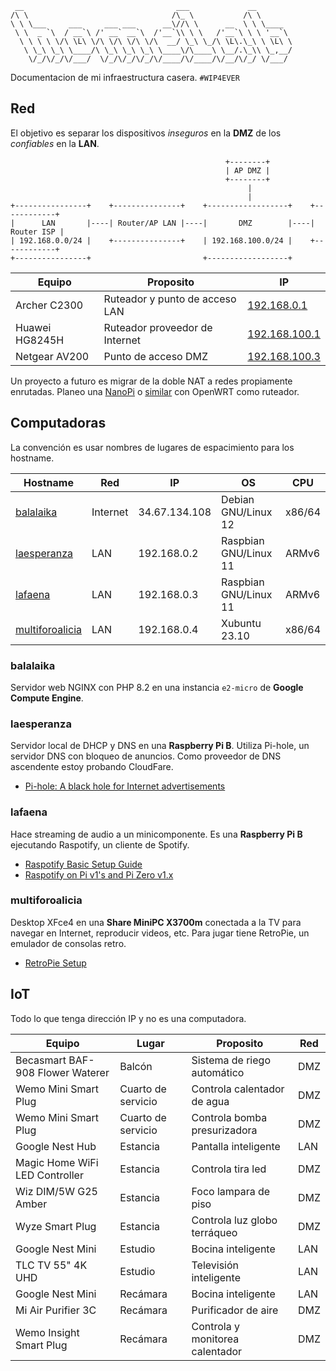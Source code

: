 ```
 __                                  ___             __
/\ \                                /\_ \           /\ \
\ \ \___     ___     ___ ___      __\//\ \      __  \ \ \____
 \ \  _ `\  / __`\ /' __` __`\  /'__`\\ \ \   /'__`\ \ \ '__`\
  \ \ \ \ \/\ \L\ \/\ \/\ \/\ \/\  __/ \_\ \_/\ \L\.\_\ \ \L\ \
   \ \_\ \_\ \____/\ \_\ \_\ \_\ \____\/\____\ \__/.\_\\ \_,__/
    \/_/\/_/\/___/  \/_/\/_/\/_/\/____/\/____/\/__/\/_/ \/___/
```

Documentacion de mi infraestructura casera. `#WIP4EVER`

## Red

El objetivo es separar los dispositivos _inseguros_ en la **DMZ** de los _confiables_ en la **LAN**.

```
                                                +--------+
                                                | AP DMZ |
                                                +--------+
                                                     |
                                                     |
+----------------+    +---------------+    +------------------+    +------------+
|      LAN       |----| Router/AP LAN |----|       DMZ        |----| Router ISP |
| 192.168.0.0/24 |    +---------------+    | 192.168.100.0/24 |    +------------+
+----------------+                         +------------------+
```

| Equipo         | Proposito                      | IP                                    |
|----------------|--------------------------------|---------------------------------------|
| Archer C2300   | Ruteador y punto de acceso LAN | [192.168.0.1](http://192.168.0.1)     |
| Huawei HG8245H | Ruteador proveedor de Internet | [192.168.100.1](http://192.168.100.1) |
| Netgear AV200  | Punto de acceso DMZ            | [192.168.100.3](http://192.168.100.3) |

Un proyecto a futuro es migrar de la doble NAT a redes propiamente enrutadas. Planeo una [NanoPi](https://www.friendlyelec.com/) o [similar](https://es.aliexpress.com/item/4000154940867.html) con OpenWRT como ruteador.

## Computadoras

La convención es usar nombres de lugares de espacimiento para los hostname.

| Hostname                            | Red      | IP            | OS                     | CPU    |
|-------------------------------------|----------|---------------|------------------------|--------|
| [balalaika](#balalaika)             | Internet | 34.67.134.108 | Debian GNU/Linux 12    | x86/64 |
| [laesperanza](#laesperanza)         | LAN      | 192.168.0.2   | Raspbian GNU/Linux 11  | ARMv6  |
| [lafaena](#lafaena)                 | LAN      | 192.168.0.3   | Raspbian GNU/Linux 11  | ARMv6  |
| [multiforoalicia](#multiforoalicia) | LAN      | 192.168.0.4   | Xubuntu 23.10          | x86/64 |

### balalaika

Servidor web NGINX con PHP 8.2 en una instancia `e2-micro` de **Google Compute Engine**.

### laesperanza

Servidor local de DHCP y DNS en una **Raspberry Pi B**. Utiliza Pi-hole, un servidor DNS con bloqueo de anuncios. Como proveedor de DNS ascendente estoy probando CloudFare.

- [Pi-hole: A black hole for Internet advertisements](https://github.com/pi-hole/pi-hole/)

### lafaena

Hace streaming de audio a un minicomponente. Es una **Raspberry Pi B** ejecutando Raspotify, un cliente de Spotify.

- [Raspotify Basic Setup Guide](https://github.com/dtcooper/raspotify/wiki/Basic-Setup-Guide)
- [Raspotify on Pi v1's and Pi Zero v1.x](https://github.com/dtcooper/raspotify/wiki/Raspotify-on-Pi-v1's-and-Pi-Zero-v1.x)

### multiforoalicia

Desktop XFce4 en una **Share MiniPC X3700m** conectada a la TV para navegar en Internet, reproducir videos, etc. Para jugar tiene RetroPie, un emulador de consolas retro.

- [RetroPie Setup](https://github.com/RetroPie/RetroPie-Setup)

<!--
- riodelaplata -> Servidor docker en AWS
- duxdevenecia -> Hacks IoT en BB
- cuatroveinte -> Monitoreo Cacti/NUT en RPi3B
- saloncorona -> Logger Receptor Alertas en RPi Zero
- savoy -> Torrents y VPN en RPi5
- covadonga -> TrueNAS en x86
- barbaazul -> BB Black con pantalla
- nibelungengarten ->
-->

## IoT

Todo lo que tenga dirección IP y no es una computadora.

| Equipo                           | Lugar              | Proposito                       | Red |
|----------------------------------|--------------------|---------------------------------|-----|
| Becasmart BAF-908 Flower Waterer | Balcón             | Sistema de riego automático     | DMZ |
| Wemo Mini Smart Plug             | Cuarto de servicio | Controla calentador de agua     | DMZ |
| Wemo Mini Smart Plug             | Cuarto de servicio | Controla bomba presurizadora    | DMZ |
| Google Nest Hub                  | Estancia           | Pantalla inteligente            | LAN |
| Magic Home WiFi LED Controller   | Estancia           | Controla tira led               | DMZ |
| Wiz DIM/5W G25 Amber             | Estancia           | Foco lampara de piso            | DMZ |
| Wyze Smart Plug                  | Estancia           | Controla luz globo terráqueo    | DMZ |
| Google Nest Mini                 | Estudio            | Bocina inteligente              | LAN |
| TLC TV 55" 4K UHD                | Estudio            | Televisión inteligente          | LAN |
| Google Nest Mini                 | Recámara           | Bocina inteligente              | LAN |
| Mi Air Purifier 3C               | Recámara           | Purificador de aire             | DMZ |
| Wemo Insight Smart Plug          | Recámara           | Controla y monitorea calentador | DMZ |
